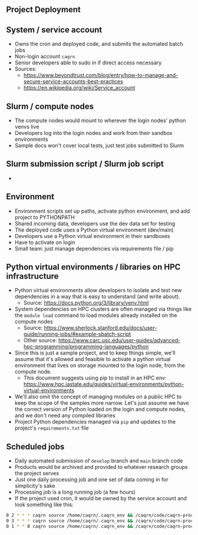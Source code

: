 Project Deployment
---

## System / service account

- Owns the cron and deployed code, and submits the automated batch jobs
- Non-login account `caqrn`
- Senior developers able to sudo in if direct access necessary
- Sources: 
    - https://www.beyondtrust.com/blog/entry/how-to-manage-and-secure-service-accounts-best-practices
    - https://en.wikipedia.org/wiki/Service_account

## Slurm / compute nodes

- The compute nodes would mount to wherever the login nodes' python venvs live
- Developers log into the login nodes and work from their sandbox environments
- Sample docs won't cover local tests, just test jobs submitted to Slurm

## Slurm submission script / Slurm job script

-

## Environment

- Environment scripts set up paths, activate python environment, and add project to PYTHONPATH
- Shared incoming data, developers use the dev data set for testing
- The deployed code uses a Python virtual environment (dev/main)
- Developers use a Python virtual environment in their sandboxes
- Have to activate on login
- Small team: just manage dependencies via requirements file / pip

## Python virtual environments / libraries on HPC infrastructure

- Python virtual environments allow developers to isolate and test new dependencies in a way that is easy to understand (and write about).
  - Source: https://docs.python.org/3/library/venv.html
- System dependencies on HPC clusters are often managed via things like the `module load` command to load modules already installed on the compute nodes 
  - Source: https://www.sherlock.stanford.edu/docs/user-guide/running-jobs/#example-sbatch-script
  - Other source: https://www.carc.usc.edu/user-guides/advanced-hpc-programming/programming-languages/python
- Since this is just a sample project, and to keep things simple, we'll assume that it's allowed and feasible to activate a python virtual environment that lives on storage mounted to the login node, from the compute node.
  - This document suggests using pip to install in an HPC env: https://www.hpc.iastate.edu/guides/virtual-environments/python-virtual-environments
- We'll also omit the concept of managing modules on a public HPC to keep the scope of the samples more narrow.  Let's just assume we have the correct version of Python loaded on the login and compute nodes, and we don't need any compiled libraries
- Project Python dependencies managed via `pip` and updates to the project's `requirements.txt` file

## Scheduled jobs

- Daily automated submission of `develop` branch and `main` branch code
- Products would be archived and provided to whatever research groups the project serves
- Just one daily processing job and one set of data coming in for simplicity's sake
- Processing job is a long running job (a few hours)
- If the project used cron, it would be owned by the service account and look something like this:

```bash
0 2 * * * caqrn source /home/caqrn/.caqrn_env && /caqrn/code/caqrn-processing/scripts/download_data.sh
0 3 * * * caqrn source /home/caqrn/.caqrn_env && /caqrn/code/caqrn-processing/scripts/submit_daily_job.sh
0 1 * * 0 caqrn source /home/caqrn/.caqrn_env && /caqrn/code/caqrn-processing/scripts/cleanup.sh
```
